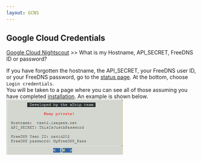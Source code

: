 ```yaml
---
layout: GCNS
---
```


## Google Cloud Credentials
[Google Cloud Nightscout](./GoogleCloud.md) >> What is my Hostname, API_SECRET, FreeDNS ID or password?  
  
If you have forgotten the hostname, the API_SECRET, your FreeDNS user ID, or your FreeDNS password, go to the [status page](./Status.md).  At the bottom, choose `Login credentials`.  
You will be taken to a page where you can see all of those assuming you have completed [installation](./GoogleCloud.md).  An example is shown below.  
![](./images/Hostname.png)  
  
  
